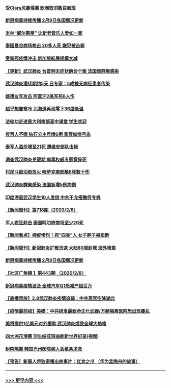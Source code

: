 #### [受Ciara风暴侵袭 欧洲取消数百航班](../pages/prog202/a102773357.md?t=02100733) 
#### [新冠病毒持续传播 2月9日各国情况更新](../pages/prog202/a102773346.md?t=02100733) 
#### [米兰“威尔第屋” 让新老音乐人爱如一家](../pages/prog202/a102773245.md?t=02100733) 
#### [泰国曼谷商场枪击 20多人死 嫌犯被击毙](../pages/prog202/a102773230.md?t=02100733) 
#### [受新冠疫情冲击 新加坡航展规模大减](../pages/prog202/a102773207.md?t=02100733) 
#### [【更新】武汉肺炎 台首例无症状确诊个案 法国现群聚感染](../pages/prog202/a102770740.md?t=02100733) 
#### [武汉肺炎潜伏期约5天 日专家：5成被无病征患者传染](../pages/prog202/a102773145.md?t=02100733) 
#### [疑遭友军攻击 阿富汗2美军死6人伤](../pages/prog202/a102773140.md?t=02100733) 
#### [超乎想像寒冷 北海道再现零下36度低温](../pages/prog202/a102773122.md?t=02100733) 
#### [法轮功走进意大利南部高中课堂 学生欢迎](../pages/prog202/a102773105.md?t=02100733) 
#### [传百人不适 钻石公主号增6例 乘客如惊弓鸟](../pages/prog202/a102773051.md?t=02100733) 
#### [泰军人滥杀增至21死 遭维安部队击毙](../pages/prog202/a102772913.md?t=02100733) 
#### [调查武汉肺炎关键期 病毒权威专家竟猝死](../pages/prog202/a102773033.md?t=02100733) 
#### [村民斗殴沿街放火 哈萨克南部酿8死数十伤](../pages/prog202/a102772980.md?t=02100733) 
#### [武汉肺炎群聚感染 法国新增5例病例](../pages/prog202/a102772957.md?t=02100733) 
#### [印度滞留武汉学生10人发烧 中共不允搭撤侨专机](../pages/prog202/a102772946.md?t=02100733) 
#### [【新闻周刊】第718期（2020/2/8）](../pages/prog202/a102772921.md?t=02100733) 
#### [军人疯狂射击 泰国呵叻府商场至少20死](../pages/prog202/a102772833.md?t=02100733) 
#### [【新闻看点】控疫惨烈！抓“四类”人 女子脖子被扭断](../pages/prog202/a102772896.md?t=02100733) 
#### [【新闻周刊】新冠肺炎扩散迅速 大陆80城封城 海外增患](../pages/prog202/a102772852.md?t=02100733) 
#### [新冠病毒持续传播 2月8日各国情况更新](../pages/prog202/a102772826.md?t=02100733) 
#### [【社区广角镜  】第443期  （2020/2/8）](../pages/prog202/a102772736.md?t=02100733) 
#### [新冠病毒疫情波及 全球汽车Q1恐减产超百万](../pages/prog202/a102772695.md?t=02100733) 
#### [【直播回放】2.8武汉肺炎疫情追踪：中共高官空降湖北](../pages/prog202/a102772618.md?t=02100733) 
#### [【疫情最前线】美媒：中共研发最致命生化武器/方舱隔离医院恐出现暴乱](../pages/prog202/a102772439.md?t=02100733) 
#### [美将提供1亿美元对外援助 武汉肺炎或致全球大劫难](../pages/prog202/a102772361.md?t=02100733) 
#### [四大洲花滑赛 羽生结弦短曲刷新世界纪录(视频)](../pages/prog202/a102772341.md?t=02100733) 
#### [封院隔离 韩国光州医院病人丢纸条求救](../pages/prog202/a102772282.md?t=02100733) 
#### [【预告】新唐人将独家播出故事片：红龙之爪 （华为孟晚舟的故事）](../pages/prog202/a102767728.md?t=02100733) 

----
#### [ >>> 更早内容 <<< ](../indexes/prog202-earlier.md)
